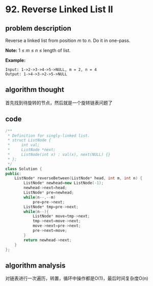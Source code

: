 # 92. Reverse Linked List II

## problem description

Reverse a linked list from position _m_ to _n_. Do it in one-pass.

**Note:** 1 ≤ _m_ ≤ _n_ ≤ length of list.

**Example:**

```text
Input: 1->2->3->4->5->NULL, m = 2, n = 4
Output: 1->4->3->2->5->NULL
```

## algorithm thought

首先找到待旋转的节点，然后就是一个旋转链表问题了

## code

```cpp
/**
 * Definition for singly-linked list.
 * struct ListNode {
 *     int val;
 *     ListNode *next;
 *     ListNode(int x) : val(x), next(NULL) {}
 * };
 */
class Solution {
public:
    ListNode* reverseBetween(ListNode* head, int m, int n) {
        ListNode* newhead=new ListNode(-1);
        newhead->next=head;
        ListNode* pre=newhead;
        while(n--,--m)
            pre=pre->next;
        ListNode* tmp=pre->next;
        while(n--){
            ListNode* move=tmp->next;
            tmp->next=move->next;
            move->next=pre->next;
            pre->next=move;
        }
        return newhead->next;
    }
};
```

## algorithm analysis

对链表进行一次遍历，转置，循环中操作都是O\(1\)，最后时间复杂度O\(n\)

